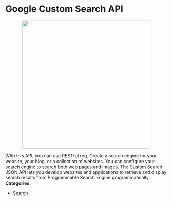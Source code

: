 # Google Custom Search API

<p align="center">
    <img width="400" src="https://raw.githubusercontent.com/awesome-apis/awesome-apis/apis/google-custom-search-api/logo_256x256.png" />
</p>


With this API, you can use RESTful req. Create a search engine for your website, your blog, or a collection of websites. You can configure your search engine to search both web pages and images. The Custom Search JSON API lets you develop websites and applications to retrieve and display search results from Programmable Search Engine programmatically
**Categories**:

- [Search](https://github/awesome-apis/awesome-apis#search)



